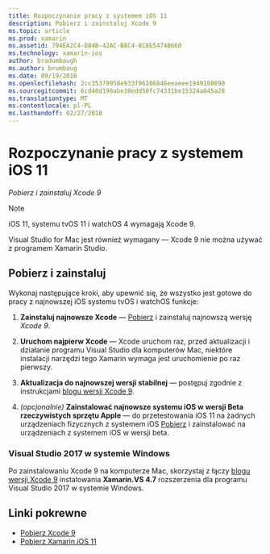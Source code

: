 ```yaml
---
title: Rozpoczynanie pracy z systemem iOS 11
description: Pobierz i zainstaluj Xcode 9
ms.topic: article
ms.prod: xamarin
ms.assetid: 794EA2C4-884B-42AC-B8C4-8C8E5474B660
ms.technology: xamarin-ios
author: bradumbaugh
ms.author: brumbaug
ms.date: 09/19/2016
ms.openlocfilehash: 2cc35379958e933f96206846eeaeee1949100090
ms.sourcegitcommit: 6cd40d190abe38edd50fc74331be15324a845a28
ms.translationtype: MT
ms.contentlocale: pl-PL
ms.lasthandoff: 02/27/2018
---
```

# <a name="getting-started-with-ios-11"></a>Rozpoczynanie pracy z systemem iOS 11

_Pobierz i zainstaluj Xcode 9_

> [!NOTE]
> iOS 11, systemu tvOS 11 i watchOS 4 wymagają Xcode 9.
>
> Visual Studio for Mac jest również wymagany — Xcode 9 nie można używać z programem Xamarin Studio.

## <a name="download-and-install"></a>Pobierz i zainstaluj

Wykonaj następujące kroki, aby upewnić się, że wszystko jest gotowe do pracy z najnowszej iOS systemu tvOS i watchOS funkcje:

1. **Zainstaluj najnowsze Xcode** — [Pobierz](https://developer.apple.com/download/) i zainstaluj najnowszą wersję _Xcode 9_.

2. **Uruchom najpierw Xcode** — Xcode uruchom raz, przed aktualizacji i działanie programu Visual Studio dla komputerów Mac, niektóre instalacji narzędzi tego Xamarin wymaga jest uruchomienie po raz pierwszy.

3. **Aktualizacja do najnowszej wersji stabilnej** — postępuj zgodnie z instrukcjami [blogu wersji Xcode 9](https://releases.xamarin.com/stable-release-15-3-5-with-xcode-9-support/).

4. _(opcjonalnie)_  **Zainstalować najnowsze systemu iOS w wersji Beta rzeczywistych sprzętu Apple** — do przetestowania iOS 11 na żadnych urządzeniach fizycznych z systemem iOS [Pobierz](https://developer.apple.com/download/) i zainstalować na urządzeniach z systemem iOS w wersji beta.


### <a name="visual-studio-2017-on-windows"></a>Visual Studio 2017 w systemie Windows

Po zainstalowaniu Xcode 9 na komputerze Mac, skorzystaj z łączy [blogu wersji Xcode 9](https://releases.xamarin.com/stable-release-15-3-5-with-xcode-9-support/) instalowania **Xamarin.VS 4.7** rozszerzenia dla programu Visual Studio 2017 w systemie Windows.


## <a name="related-links"></a>Linki pokrewne

- [Pobierz Xcode 9](https://developer.apple.com/download/)
- [Pobierz Xamarin.iOS 11](https://releases.xamarin.com/stable-release-15-3-5-with-xcode-9-support/)
